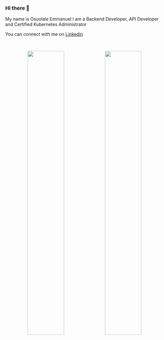 ### Hi there 👋

My name is Osuolale Emmanuel
I am a Backend Developer, API Developer and Certified Kubernetes Administrator

You can connect with me on [Linkedin](https://linkedin.com/iyanuloluwa-osuolale)

<!-- <a href="https://github.com/dmarinere">
  <img align="center" src="https://github-readme-stats.vercel.app/api/top-langs/?username=dmarinere&theme=light&hide_langs_below=1" />
</a> -->
<!-- <a href="https://github.com/dmarinere">
 <img align="center" src="https://github-readme-stats.vercel.app/api?username=dmarinere&show_icons=true&theme=light&line_height=27" alt="rui's github stats"/>
</a> -->
<br>
<p align="center">
  <img width="48%" src="https://github-readme-stats.vercel.app/api?username=dmarinere&show_icons=true&theme=tokyonight" />
  <img width="48%" src="https://github-readme-streak-stats.herokuapp.com/?user=dmarinere&theme=tokyonight" />
</p>
